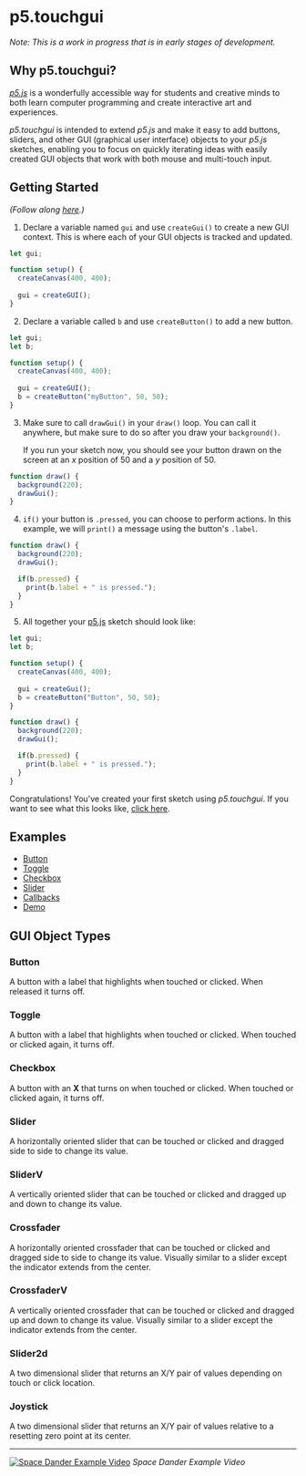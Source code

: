 
# p5.touchgui

*Note: This is a work in progress that is in early stages of development.*

## Why p5.touchgui?

[*p5.js*](https://p5js.org) is a wonderfully accessible way for students and creative minds to both learn computer programming and create interactive art and experiences. 

*p5.touchgui* is intended to extend *p5.js* and make it easy to add buttons, sliders, and other GUI (graphical user interface) objects to your *p5.js* sketches, enabling you to focus on quickly iterating ideas with easily created GUI objects that work with both mouse and multi-touch input. 


## Getting Started

*(Follow along [here](https://editor.p5js.org/L05/sketches/YjR7CxKg-).)*

1. Declare a variable named `gui` and use `createGui()` to create a new GUI context. This is where each of your GUI objects is tracked and updated.
```javascript
let gui;

function setup() {
  createCanvas(400, 400);
  
  gui = createGUI();
}
```

2. Declare a variable called `b` and use `createButton()` to add a new button.
```javascript
let gui;
let b;

function setup() {
  createCanvas(400, 400);
  
  gui = createGUI();
  b = createButton("myButton", 50, 50);
}
```
3. Make sure to call `drawGui()` in your `draw()` loop. You can call it anywhere, but make sure to do so after you draw your `background()`. 

	If you run your sketch now, you should see your button drawn on the screen at an *x* position of 50 and a *y* position of 50.
```javascript
function draw() {
  background(220);
  drawGui();
}
```
4. `if()` your button is `.pressed`, you can choose to perform actions. In this example, we will `print()` a message using the button's `.label`.
```javascript
function draw() {
  background(220);
  drawGui();

  if(b.pressed) {
    print(b.label + " is pressed.");
  }
}
```
5. All together your [p5.js](https://p5js.org) sketch should look like:
```javascript
let gui;
let b;

function setup() {
  createCanvas(400, 400);
  
  gui = createGui();
  b = createButton("Button", 50, 50);
}

function draw() {
  background(220);
  drawGui();

  if(b.pressed) {
    print(b.label + " is pressed.");
  }
}
```
Congratulations! You've created your first sketch using *p5.touchgui*. If you want to see what this looks like, [click here](https://editor.p5js.org/L05/sketches/YjR7CxKg-).

## Examples

* [Button](https://editor.p5js.org/L05/sketches/6ETiBjotm)
* [Toggle](https://editor.p5js.org/L05/sketches/WUVbr_uqV)
* [Checkbox](https://editor.p5js.org/L05/sketches/Kn1ecx6wv)
* [Slider](https://editor.p5js.org/L05/sketches/urlZ9XCsZ)
* [Callbacks](https://editor.p5js.org/L05/sketches/UZ7xM-RoS)
* [Demo](https://editor.p5js.org/L05/sketches/LWfA8lGwe)

## GUI Object Types

### Button
A button with a label that highlights when touched or clicked. When released it turns off.  

### Toggle
A button with a label that highlights when touched or clicked. When touched or clicked again, it turns off.

### Checkbox
A button with an **X** that turns on when touched or clicked. When touched or clicked again, it turns off.  

### Slider
A horizontally oriented slider that can be touched or clicked and dragged side to side to change its value. 

### SliderV
A vertically oriented slider that can be touched or clicked and dragged up and down to change its value.

### Crossfader
A horizontally oriented crossfader that can be touched or clicked and dragged side to side to change its value. Visually similar to a slider except the indicator extends from the center.

### CrossfaderV
A vertically oriented crossfader that can be touched or clicked and dragged up and down to change its value. Visually similar to a slider except the indicator extends from the center.

### Slider2d
A two dimensional slider that returns an X/Y pair of values depending on touch or click location.

### Joystick
A two dimensional slider that returns an X/Y pair of values relative to a resetting zero point at its center.

____

[![Space Dander Example Video](https://i.vimeocdn.com/video/706438411.webp?mw=1100&mh=619&q=70)](https://vimeo.com/274410221)
*Space Dander Example Video*
